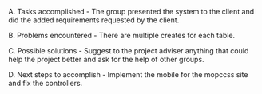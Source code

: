 A. Tasks accomplished - The group presented the system to the client and did the added requirements requested by the client.

B. Problems encountered - There are multiple creates for each table.

C. Possible solutions - Suggest to the project adviser anything that could help the project better and ask for the help of other groups.

D. Next steps to accomplish - Implement the mobile for the mopccss site and fix the controllers.